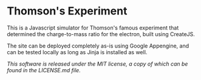 # Thomson's Experiment

This is a Javascript simulator for Thomson's famous experiment that determined the charge-to-mass ratio for the electron, built using CreateJS.

The site can be deployed completely as-is using Google Appengine, and can be tested locally as long as Jinja is installed as well.

_This software is released under the MIT license, a copy of which can be found in the LICENSE.md file._